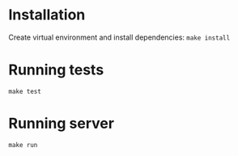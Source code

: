 # Installation
Create virtual environment and install dependencies:
```make install```

# Running tests
```make test```

# Running server
```make run```
